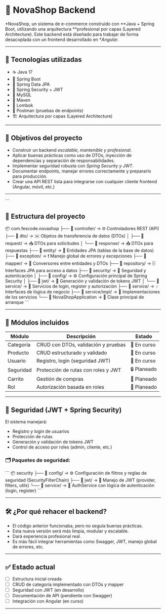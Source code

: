 # 🛒 NovaShop Backend

*NovaShop, un sistema de e-commerce construido con **Java + Spring Boot, utilizando una arquitectura **profesional por capas (Layered Architecture). Este backend está diseñado para trabajar de forma desacoplada con un frontend desarrollado en **Angular*.

---

## 🚀 Tecnologías utilizadas

- ☕ Java 17
- 🧩 Spring Boot
- 🔄 Spring Data JPA
- 🔐 Spring Security + JWT
- 🐬 MySQL
- 💼 Maven
- 🧠 Lombok
- 🔬 Postman (pruebas de endpoints)
- 🏗️ Arquitectura por capas (Layered Architecture)

---

## 🎯 Objetivos del proyecto

- Construir un backend *escalable, mantenible y profesional*.
- Aplicar buenas prácticas como uso de DTOs, inyección de dependencias y separación de responsabilidades.
- Implementar seguridad robusta con *Spring Security y JWT*.
- Documentar endpoints, manejar errores correctamente y prepararlo para producción.
- Crear una API REST lista para integrarse con cualquier cliente frontend (Angular, móvil, etc.)

---
´´´
## 📁 Estructura del proyecto
📦 com.fescode.novashop
├── 📂 controller/         → 🌐 Controladores REST (API)
├── 📂 dto/                → ✉️  Objetos de transferencia de datos (DTOs)
│   ├── 📂 request/        → 📥 DTOs para solicitudes
│   └── 📂 response/       → 📤 DTOs para respuestas
├── 📂 entity/             → 🧱 Entidades JPA (tablas de la base de datos)
├── 📂 exception/          → ❗ Manejo global de errores y excepciones
├── 📂 mapper/             → 🔁 Conversores entre entidades y DTOs
├── 📂 repository/         → 🗄️  Interfaces JPA para acceso a datos
├── 📂 security/           → 🔐 Seguridad y autenticación
│   ├── 📂 config/         → ⚙️  Configuración principal de Spring Security
│   ├── 📂 jwt/            → 🔑 Generación y validación de tokens JWT
│   └── 📂 service/        → 👤 Servicios de login, register y autorización
├── 📂 service/            → 💡 Interfaces de lógica de negocio
├── 📂 service/impl/       → 🧠 Implementaciones de los servicios
└── 📄 NovaShopApplication → 🚀 Clase principal de arranque
´´´

---

## 🧩 Módulos incluidos

| Módulo      | Descripción                                 | Estado    |
|-------------|---------------------------------------------|-----------|
| Categoría   | CRUD con DTOs, validación y pruebas         | 🔄 En curso |
| Producto    | CRUD estructurado y validado                | 🔄 En curso |
| Usuario     | Registro, login (seguridad JWT)             | 🔄 En curso |
| Seguridad   | Protección de rutas con roles y JWT         | 🔒 Planeado |
| Carrito     | Gestión de compras                          | 🧺 Planeado |
| Rol         | Autorización basada en roles                | 👥 Planeado |

---

## 🔐 Seguridad (JWT + Spring Security)

El sistema manejará:
- Registro y login de usuarios
- Protección de rutas
- Generación y validación de tokens JWT
- Control de acceso por roles (admin, cliente, etc.)

### 🗂 Paquetes de seguridad:

´´´ 
📦 security
├── 📂 config/   → ⚙️  Configuración de filtros y reglas de seguridad (SecurityFilterChain)
├── 📂 jwt/      → 🔐 Manejo de JWT (provider, filters, utils)
└── 📂 service/  → 👤 AuthService con lógica de autenticación (login, register)
´´´ 

---

## 🛠 ¿Por qué rehacer el backend?

- El código anterior funcionaba, pero no seguía buenas prácticas.
- Esta nueva versión será más limpia, modular y escalable.
- Dará experiencia profesional real.
- Es más fácil integrar herramientas como Swagger, JWT, manejo global de errores, etc.

---

## ✅ Estado actual

- [ ] Estructura inicial creada
- [ ] CRUD de categoría implementado con DTOs y mapper
- [ ] Seguridad con JWT (en desarrollo)
- [ ] Documentación de API (pendiente con Swagger)
- [ ] Integración con Angular (en curso)

---
